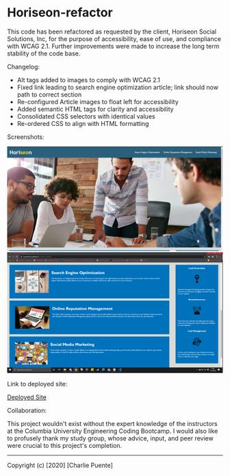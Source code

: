 # Horiseon-refactor

This code has been refactored as requested by the client, Horiseon Social Solutions, Inc, for the purpose of accessibility, ease of use, and compliance with WCAG 2.1. Further improvements were made to increase the long term stability of the code base.

Changelog:

- Alt tags added to images to comply with WCAG 2.1
- Fixed link leading to search engine optimization article; link should now path to correct section
- Re-configured Article images to float left for accessibility
- Added semantic HTML tags for clarity and accessibility
- Consolidated CSS selectors with identical values
- Re-ordered CSS to align with HTML formatting

Screenshots:

![Deployed Site 1](assets/images/Deploy1.png)
![Deployed Site 2](assets/images/Deploy2.png)

Link to deployed site:

[Deployed Site](https://puentebravo.github.io/Horiseon-refactor/)

Collaboration:

This project wouldn't exist without the expert knowledge of the instructors at the Columbia University Engineering Coding Bootcamp. I would also like to profusely thank my study group, whose advice, input, and peer review were crucial to this project's completion.

---

Copyright (c) [2020] [Charlie Puente]
